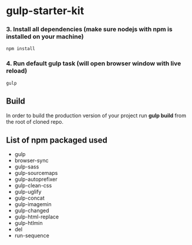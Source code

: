 # gulp-starter-kit

### 3. Install all dependencies (make sure nodejs with npm is installed on your machine)
```
npm install
```

### 4. Run default gulp task (will open browser window with live reload)
```
gulp
```

## Build 

In order to build the production version of your project run __gulp build__ from the root of cloned repo.

## List of npm packaged used

- gulp
- browser-sync
- gulp-sass
- gulp-sourcemaps
- gulp-autoprefixer
- gulp-clean-css
- gulp-uglify
- gulp-concat
- gulp-imagemin
- gulp-changed
- gulp-html-replace
- gulp-htlmin
- del
- run-sequence